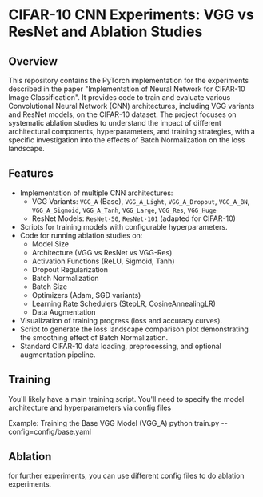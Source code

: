 # CIFAR-10 CNN Experiments: VGG vs ResNet and Ablation Studies

## Overview

This repository contains the PyTorch implementation for the experiments described in the paper "Implementation of Neural Network for CIFAR-10 Image Classification". It provides code to train and evaluate various Convolutional Neural Network (CNN) architectures, including VGG variants and ResNet models, on the CIFAR-10 dataset. The project focuses on systematic ablation studies to understand the impact of different architectural components, hyperparameters, and training strategies, with a specific investigation into the effects of Batch Normalization on the loss landscape.

## Features

*   Implementation of multiple CNN architectures:
    *   VGG Variants: `VGG_A` (Base), `VGG_A_Light`, `VGG_A_Dropout`, `VGG_A_BN`, `VGG_A_Sigmoid`, `VGG_A_Tanh`, `VGG_Large`, `VGG_Res`, `VGG_Huge`
    *   ResNet Models: `ResNet-50`, `ResNet-101` (adapted for CIFAR-10)
*   Scripts for training models with configurable hyperparameters.
*   Code for running ablation studies on:
    *   Model Size
    *   Architecture (VGG vs ResNet vs VGG-Res)
    *   Activation Functions (ReLU, Sigmoid, Tanh)
    *   Dropout Regularization
    *   Batch Normalization
    *   Batch Size
    *   Optimizers (Adam, SGD variants)
    *   Learning Rate Schedulers (StepLR, CosineAnnealingLR)
    *   Data Augmentation
*   Visualization of training progress (loss and accuracy curves).
*   Script to generate the loss landscape comparison plot demonstrating the smoothing effect of Batch Normalization.
*   Standard CIFAR-10 data loading, preprocessing, and optional augmentation pipeline.

## Training

You'll likely have a main training script. You'll need to specify the model architecture and hyperparameters via config files

Example: Training the Base VGG Model (VGG_A)
python train.py --config=config/base.yaml

## Ablation

for further experiments, you can use different config files to do ablation experiments.
